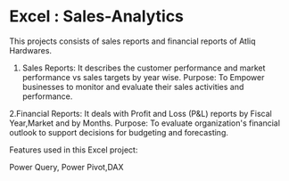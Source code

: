 # Excel : Sales-Analytics

This projects consists of sales reports and financial reports of Atliq Hardwares.  

1. Sales Reports:
   It describes the customer performance and market performance vs sales targets  by year wise.
   Purpose:
   To Empower businesses to monitor and evaluate their sales activities and performance.


2.Financial Reports:
  It deals with Profit and Loss (P&L) reports by Fiscal Year,Market and by Months.
  Purpose:
  To evaluate organization's financial outlook to support decisions for budgeting and forecasting.


Features used in this Excel project:

Power Query, Power Pivot,DAX







